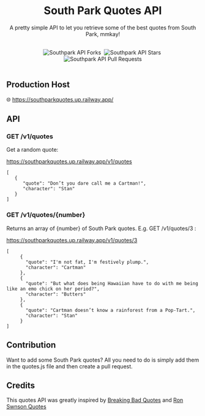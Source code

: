 <h1 align='center'>South Park Quotes API</h1>
<p align='center'>A pretty simple API to let you retrieve some of the best quotes from South Park, mmkay!</p>
&nbsp;
<div align='center' id='githubStats'>
 <img src='https://img.shields.io/github/forks/Thatskat/southpark-quotes-api?label=Forks&style=for-the-badge&color=%23bbf7d0' alt='Southpark API Forks'/>&nbsp;
 <img src='https://img.shields.io/github/stars/Thatskat/southpark-quotes-api?style=for-the-badge&color=%23bbf7d0' alt='Southpark API Stars'/>&nbsp;
 <img src='https://img.shields.io/github/issues-pr/Thatskat/southpark-quotes-api?style=for-the-badge&color=%23bbf7d0' alt='Southpark API Pull Requests'/>
</div>
&nbsp;
<h2>Production Host</h2>
🌐 <a href='https://southparkquotes.up.railway.app/'>https://southparkquotes.up.railway.app/</a>
&nbsp;

<h2>API</h2>
<h3><b>GET /v1/quotes</b></h3>
<p>Get a random quote:</p>
<a href='https://southparkquotes.up.railway.app/v1/quotes'>https://southparkquotes.up.railway.app/v1/quotes</a>
&nbsp;

```
[
   {
      "quote": "Don’t you dare call me a Cartman!",
      "character": "Stan"
   }
]
```


<h3><b>GET /v1/quotes/{number}</b></h3>
<p>Returns an array of {number} of South Park quotes. E.g. GET /v1/quotes/3 :</p>
<a href='https://southparkquotes.up.railway.app/v1/quotes/3'>https://southparkquotes.up.railway.app/v1/quotes/3</a>
&nbsp;

```
[
     {
       "quote": "I'm not fat, I'm festively plump.",
       "character": "Cartman"
     },
     {
       "quote": "But what does being Hawaiian have to do with me being like an emo chick on her period?",
       "character": "Butters"
     },
     {
       "quote": "Cartman doesn’t know a rainforest from a Pop-Tart.",
       "character": "Stan"
     }
]
```

<h2>Contribution</h2>
<p>Want to add some South Park quotes? All you need to do is simply add them in the quotes.js file and then create a pull request.</p>

<h2>Credits</h2>
<p>This quotes API was greatly inspired by <a href='https://github.com/shevabam/breaking-bad-quotes'>Breaking Bad Quotes</a> and <a href='https://github.com/jamesseanwright/ron-swanson-quotes'>Ron Swnson Quotes</a></p>
